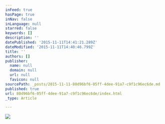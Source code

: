 ```yaml
---
inFeed: true
hasPage: true
inNav: false
inLanguage: null
starred: false
keywords: []
description: ''
datePublished: '2015-11-11T14:41:21.289Z'
dateModified: '2015-11-11T14:40:46.799Z'
title: ''
authors: []
publisher:
  name: null
  domain: null
  url: null
  favicon: null
sourcePath: _posts/2015-11-11-80d96bf6-05ff-4dee-91a7-c9f1c96ec6de.md
published: true
url: 80d96bf6-05ff-4dee-91a7-c9f1c96ec6de/index.html
_type: Article

---
```

![](https://the-grid-user-content.s3-us-west-2.amazonaws.com/3cc70847-9cac-4452-b378-b1bc4baf524f.jpg)